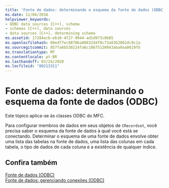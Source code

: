 ```yaml
---
title: 'Fonte de dados: determinando o esquema da fonte de dados (ODBC)'
ms.date: 11/04/2016
helpviewer_keywords:
- ODBC data sources [C++], schema
- schemas [C++], data sources
- data sources [C++], determining schema
ms.assetid: 17284acb-eb10-4f27-9944-ad1d973c0b05
ms.openlocfilehash: 60ed77ec8870ba80832d4f8c73a8362062dc9c2a
ms.sourcegitcommit: 857fa6b530224fa6c18675138043aba9aa0619fb
ms.translationtype: MT
ms.contentlocale: pt-BR
ms.lasthandoff: 03/24/2020
ms.locfileid: "80213311"
---
```

# <a name="data-source-determining-the-schema-of-the-data-source-odbc"></a>Fonte de dados: determinando o esquema da fonte de dados (ODBC)

Este tópico aplica-se às classes ODBC do MFC.

Para configurar membros de dados em seus objetos de `CRecordset`, você precisa saber o esquema da fonte de dados à qual você está se conectando. Determinar o esquema de uma fonte de dados envolve obter uma lista das tabelas na fonte de dados, uma lista das colunas em cada tabela, o tipo de dados de cada coluna e a existência de qualquer índice.

## <a name="see-also"></a>Confira também

[Fonte de dados (ODBC)](../../data/odbc/data-source-odbc.md)<br/>
[Fonte de dados: gerenciando conexões (ODBC)](../../data/odbc/data-source-managing-connections-odbc.md)
